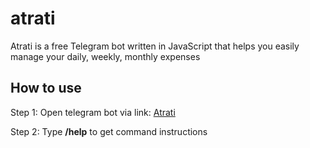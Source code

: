 # atrati

Atrati is a free Telegram bot written in JavaScript that helps you easily manage your daily, weekly, monthly expenses

## How to use

Step 1: Open telegram bot via link: [Atrati](t.me/atrati_bot)

Step 2: Type **/help** to get command instructions
